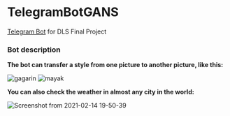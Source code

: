 # TelegramBotGANS
[Telegram Bot](https://t.me/Psyimgbot) for DLS Final Project

### Bot description
**The bot can transfer a style from one picture to another picture, like this:**

![gagarin](https://user-images.githubusercontent.com/45608177/107883072-ae00c780-6efd-11eb-9db4-482f9fbcf028.png)
![mayak](https://user-images.githubusercontent.com/45608177/107883098-ddafcf80-6efd-11eb-9abc-31da2af1b459.png)

**You can also check the weather in almost any city in the world:**

![Screenshot from 2021-02-14 19-50-39](https://user-images.githubusercontent.com/45608177/107883114-fddf8e80-6efd-11eb-98be-64d42f5f4043.png)

